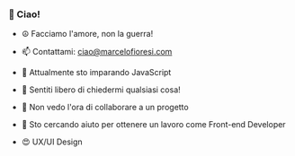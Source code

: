 ### 👋 Ciao!

- ☮ Facciamo l'amore, non la guerra! 

- 📫 Contattami: ciao@marcelofioresi.com
- 🌱 Attualmente sto imparando JavaScript
- 💬 Sentiti libero di chiedermi qualsiasi cosa!
- 👯 Non vedo l'ora di collaborare a un progetto
- 🤔 Sto cercando aiuto per ottenere un lavoro come Front-end Developer
- 😍 UX/UI Design

<!-- 

- 😄 Pronouns: he/him
- 🌱 I’m currently learning JavaScript
- 💬 Feel free to ask me about anything!
- 📫 Reach me out: ciao@marcelofioresi.com
- 👯 I’m looking foward to collaborate on a project
- 🤔 I’m looking for help with getting a job as UX/UI Designer and/or Front-end Developer
- ☮  Make Love, not war! 

| Rank | Languages |
|-----:|-----------|
|     1| HTML      |
|     2| CSS       |
|     3| JavaScript|

![GitHub Langs](https://github-readme-stats.vercel.app/api/top-langs/?username=mrnfg&layout=compact&theme=theme)

### ⚡ Sad facts list about

<details>
<summary>Job Searching</summary>

- Recruiters only look at your resume for 6 seconds on average12.
- The average job opening attracts 250 resumes1.
- Only 2% of applicants will be called for an interview12.
- 80% of jobs never get posted and are only found through networking2.
- The #1 way people discover a new job is through a referral2.
- Having someone put in a good word for you can increase your chances of getting hired by 40%2.
- 76% of resumes are discarded for an unprofessional email address1.
- Including a photo on your resume can result in an 88% rejection rate1.
- Applicant Tracking Software can eliminate 75% of the applicants based on keywords and formatting1.
- 55% of interview candidates were rejected for the way they acted, dressed or walked through the door1.
- 79% of job seekers use social media in their job search2.
- Employers get the first resume within 200 seconds after the job offer appears online1.
- Only around 17% of the recruiters tend to read the cover letters1.
- The average time to hire across all industries is 36 days3.
- The best day to apply for a job is Monday3.
- The best time to apply for a job is between 6 AM and 10 AM3.
- The most common lie on resumes is about skills3.
- The most in-demand soft skills are creativity, persuasion, and collaboration3.
- The most in-demand hard skills are blockchain, cloud computing, and analytical reasoning3.
- The most common reason for quitting a job is lack of career growth4.
- I hope you find these facts interesting and helpful. 😊

Received message. Sure, here are 20 fun facts about job search that I found online: - Recruiters only look at your resume for **6 seconds** on average . - The average job opening attracts **250 resumes**. - Only **2%** of applicants will be called for an interview . - **80%** of jobs never get posted and are only found through networking. - The #1 way people discover a new job is through a referral. - Having someone put in a good word for you can increase your chances of getting hired by **40%**. - **76%** of resumes are discarded for an unprofessional email address. - Including a photo on your resume can result in an **88%** rejection rate. - Applicant Tracking Software can eliminate **75%** of the applicants based on keywords and formatting. - **55%** of interview candidates were rejected for the way they acted, dressed or walked through the door. - **79%** of job seekers use social media in their job search. - Employers get the first resume within **200 seconds** after the job offer appears online. - Only around **17%** of the recruiters tend to read the cover letters. - The average time to hire across all industries is **36 days**. - The best day to apply for a job is **Monday**. - The best time to apply for a job is between **6 AM and 10 AM**. - The most common lie on resumes is about **skills**. - The most in-demand soft skills are **creativity**, **persuasion**, and **collaboration**. - The most in-demand hard skills are **blockchain**, **cloud computing**, and **analytical reasoning**. - The most common reason for quitting a job is **lack of career growth**. I hope you find these facts interesting and helpful. 😊

Learn more:
1. jobmonkey.com
2. themuse.com
3. myamcat.com
4. resumeprime.com
5. bing.com

</details>

https://docs.github.com/en/get-started/writing-on-github

-->
